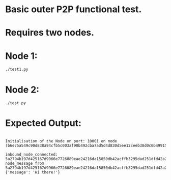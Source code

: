 # Basic outer P2P functional test.

# Requires two nodes.

# Node 1:

`./test1.py`

# Node 2:

`./test.py`

# Expected Output:

```

Initialisation of the Node on port: 10001 on node (b6e75a549c90d838a94cfb5c003af90b492cba7ad5d4d830d5ee12ceeb38d0c0b4991544e85ac9595080d2ddf4f5628b98ef1b532eedee72df2adb4f14afe727)

inbound_node_connected: 5a2794b197d425167d9966e7726089eae24216da15850db42acffb3295dad251dfd42a26b96f61b510415f4ebb5affaef6de89a826e1c4c3835dbc41d1bddbf4
node_message from 5a2794b197d425167d9966e7726089eae24216da15850db42acffb3295dad251dfd42a26b96f61b510415f4ebb5affaef6de89a826e1c4c3835dbc41d1bddbf4: {'message': 'Hi there!'}

```

